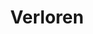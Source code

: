 ---
title: "Verloren"
start_date: "2022-01"
end_date: "2022-04"
excerpt: "Game development project for CPSC 427 at University of British Columbia"
cover_image: "../images/cover-verloren.png"
video: "https://youtu.be/ouTDd7njgWA"
video_excerpt: "This video has audio"
overview: "Completed a 10-minute adventure game with a team of 6 using ECS in C++."
features: [
    "Implemented text, shadow rendering using OpenGL.",
    "Developed a Physics system and a particle system.",
    "Documented progress and conducted code reviews on a weekly basis.",
    "Designed character assets using drawing tools.",
    "Implemented enemy logic with A* search algorithm and behavior trees.",
]
---